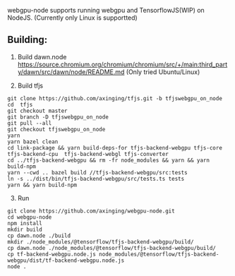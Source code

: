 webgpu-node supports running webgpu and TensorflowJS(WIP) on NodeJS.
(Currently only Linux is supportted)
## Building: 
1. Build dawn.node
https://source.chromium.org/chromium/chromium/src/+/main:third_party/dawn/src/dawn/node/README.md
(Only tried Ubuntu/Linux)

2. Build tfjs

```
git clone https://github.com/axinging/tfjs.git -b tfjswebgpu_on_node
cd  tfjs
git checkout master
git branch -D tfjswebgpu_on_node
git pull --all
git checkout tfjswebgpu_on_node
yarn
yarn bazel clean
cd link-package && yarn build-deps-for tfjs-backend-webgpu tfjs-core tfjs-backend-cpu  tfjs-backend-webgl tfjs-converter
cd ../tfjs-backend-webgpu && rm -fr node_modules && yarn && yarn build-npm
yarn --cwd .. bazel build //tfjs-backend-webgpu/src:tests
ln -s ../dist/bin/tfjs-backend-webgpu/src/tests.ts tests
yarn && yarn build-npm
```

3. Run
```
git clone https://github.com/axinging/webgpu-node.git
cd webgpu-node
npm install
mkdir build
cp dawn.node ./build
mkdir ./node_modules/@tensorflow/tfjs-backend-webgpu/build/
cp dawn.node ./node_modules/@tensorflow/tfjs-backend-webgpu/build/
cp tf-backend-webgpu.node.js node_modules/@tensorflow/tfjs-backend-webgpu/dist/tf-backend-webgpu.node.js 
node .
```
